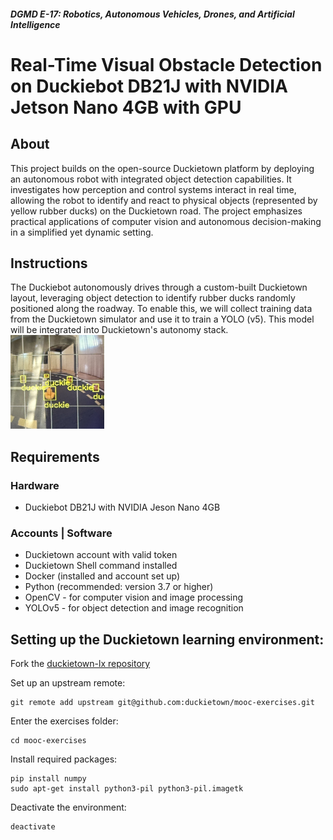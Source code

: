##### **DGMD E-17: Robotics, Autonomous Vehicles, Drones, and Artificial Intelligence**
# Real-Time Visual Obstacle Detection on Duckiebot DB21J with NVIDIA Jetson Nano 4GB with GPU


## About
This project builds on the open-source Duckietown platform by deploying an autonomous robot with integrated object detection capabilities. It investigates how perception and control systems interact in real time, allowing the robot to identify and react to physical objects (represented by yellow rubber ducks) on the Duckietown road. The project emphasizes practical applications of computer vision and autonomous decision-making in a simplified yet dynamic setting.

## Instructions
The Duckiebot autonomously drives through a custom-built Duckietown layout, leveraging object detection to identify rubber ducks randomly positioned along the roadway. To enable this, we will collect training data from the Duckietown simulator and use it to train a YOLO (v5). This model will be integrated into Duckietown's autonomy stack.<br>
<img src="assets/duckiebot.jpg" alt="Duckiebot on track" width="150" height="150"/>

## Requirements
### Hardware ###
<ul>
  <li>Duckiebot DB21J with NVIDIA Jeson Nano 4GB</li>  
</ul>

### Accounts | Software ###
<ul><li>Duckietown account with valid token</li>
  <li>Duckietown Shell command installed</li>
<li>Docker (installed and account set up)</li>
<li>Python (recommended: version 3.7 or higher)</li>
  <li>OpenCV - for computer vision and image processing</li>
  <li>YOLOv5 - for object detection and image recognition</li>
</ul>


## Setting up the Duckietown learning environment:

Fork the [duckietown-lx repository](https://github.com/duckietown/duckietown-lx)

Set up an upstream remote:
```
git remote add upstream git@github.com:duckietown/mooc-exercises.git
```
Enter the exercises folder:
```
cd mooc-exercises
```
Install required packages:
```
pip install numpy
sudo apt-get install python3-pil python3-pil.imagetk
```
Deactivate the environment:
```
deactivate
```

